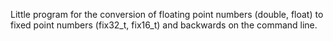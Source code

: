 Little program for the conversion of floating point numbers (double, float) to fixed point
numbers (fix32_t, fix16_t) and backwards on the command line.
